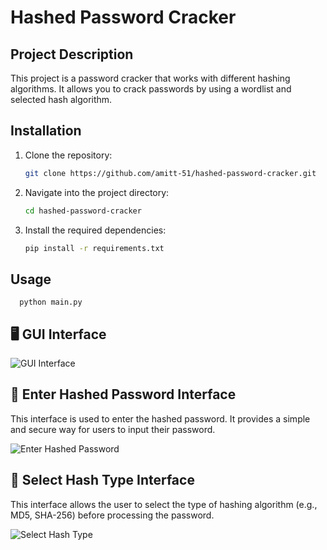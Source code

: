 # Hashed Password Cracker

## Project Description
This project is a password cracker that works with different hashing algorithms. It allows you to crack passwords by using a wordlist and selected hash algorithm.

## Installation

1. Clone the repository:
   ```bash
   git clone https://github.com/amitt-51/hashed-password-cracker.git
2. Navigate into the project directory:
   ```bash
   cd hashed-password-cracker
3. Install the required dependencies:
   ```bash
   pip install -r requirements.txt
   
## Usage 
      python main.py

## 🖥️ GUI Interface
![GUI Interface](GUI_Page.png)

## 🔐 Enter Hashed Password Interface

This interface is used to enter the hashed password. It provides a simple and secure way for users to input their password.

![Enter Hashed Password](Enter_Hashed_Password.png)

## 🧮 Select Hash Type Interface

This interface allows the user to select the type of hashing algorithm (e.g., MD5, SHA-256) before processing the password.

![Select Hash Type](select_hash_type.png)






